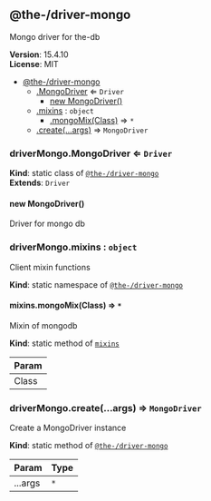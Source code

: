<!--- Code generated by @the-/script-doc. DO NOT EDIT. -->

<a name="module_@the-/driver-mongo"></a>

## @the-/driver-mongo
Mongo driver for the-db

**Version**: 15.4.10  
**License**: MIT  

* [@the-/driver-mongo](#module_@the-/driver-mongo)
    * [.MongoDriver](#module_@the-/driver-mongo.MongoDriver) ⇐ <code>Driver</code>
        * [new MongoDriver()](#new_module_@the-/driver-mongo.MongoDriver_new)
    * [.mixins](#module_@the-/driver-mongo.mixins) : <code>object</code>
        * [.mongoMix(Class)](#module_@the-/driver-mongo.mixins.mongoMix) ⇒ <code>\*</code>
    * [.create(...args)](#module_@the-/driver-mongo.create) ⇒ <code>MongoDriver</code>

<a name="module_@the-/driver-mongo.MongoDriver"></a>

### driverMongo.MongoDriver ⇐ <code>Driver</code>
**Kind**: static class of [<code>@the-/driver-mongo</code>](#module_@the-/driver-mongo)  
**Extends**: <code>Driver</code>  
<a name="new_module_@the-/driver-mongo.MongoDriver_new"></a>

#### new MongoDriver()
Driver for mongo db

<a name="module_@the-/driver-mongo.mixins"></a>

### driverMongo.mixins : <code>object</code>
Client mixin functions

**Kind**: static namespace of [<code>@the-/driver-mongo</code>](#module_@the-/driver-mongo)  
<a name="module_@the-/driver-mongo.mixins.mongoMix"></a>

#### mixins.mongoMix(Class) ⇒ <code>\*</code>
Mixin of mongodb

**Kind**: static method of [<code>mixins</code>](#module_@the-/driver-mongo.mixins)  

| Param |
| --- |
| Class | 

<a name="module_@the-/driver-mongo.create"></a>

### driverMongo.create(...args) ⇒ <code>MongoDriver</code>
Create a MongoDriver instance

**Kind**: static method of [<code>@the-/driver-mongo</code>](#module_@the-/driver-mongo)  

| Param | Type |
| --- | --- |
| ...args | <code>\*</code> | 

